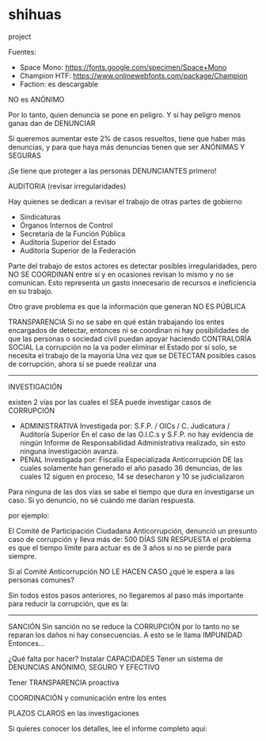 # shihuas
project

Fuentes:

- Space Mono: https://fonts.google.com/specimen/Space+Mono
- Champion HTF: https://www.onlinewebfonts.com/package/Champion
- Faction: es descargable


NO es ANÓNIMO

Por lo tanto, quien denuncia se
pone en peligro. Y si hay peligro
menos ganas dan de
DENUNCIAR

Si queremos aumentar
este 2% de casos
resueltos, tiene
que haber más denuncias,
y para que haya más denuncias
tienen que ser ANÓNIMAS Y SEGURAS

¡Se tiene que proteger a las personas
DENUNCIANTES primero!

AUDITORIA
(revisar irregularidades)

Hay quienes se dedican a revisar el trabajo de otras partes de gobierno

- Sindicaturas
- Órganos Internos de Control
- Secretaría de la Función Pública
- Auditoría Superior del Estado
- Auditoría Superior de la Federación

Parte del trabajo de estos actores es
detectar posibles irregularidades,
pero NO SE COORDINAN entre sí
y en ocasiones revisan lo mismo
y no se comunican. Esto representa
un gasto innecesario de recursos
e ineficiencia en su trabajo.

Otro grave problema es que la
información que generan
NO ES PÚBLICA

TRANSPARENCIA
Si no se sabe en qué están trabajando los entes encargados de detectar, entonces ni se coordinan ni hay posibilidades de que las personas o sociedad civil puedan apoyar haciendo CONTRALORÍA SOCIAL
La corrupción no la va poder eliminar el Estado por sí solo, se necesita el trabajo de la mayoría
Una vez que se DETECTAN posibles casos de corrupción, ahora sí se puede realizar una

---

INVESTIGACIÓN

existen 2 vías por las cuales el SEA puede investigar casos de
CORRUPCIÓN
- ADMINISTRATIVA
Investigada por: S.F.P. / OICs / C. Judicatura / Auditoría Superior
En el caso de las O.I.C.s y S.F.P. no hay evidencia de ningún Informe de Responsabilidad Administrativa realizado, sin esto ninguna investigación avanza.
- PENAL Investigada por: Fiscalía Especializada Anticorrupción
DE las cuales solamente han generado el año pasado 36 denuncias, de las cuales 12 siguen en proceso, 14 se desecharon y 10 se judicializaron

Para ninguna de las dos vías se sabe el tiempo que dura en investigarse un caso.
Si yo denuncio, no sé cuándo me darían respuesta.

por ejemplo:

El Comité de Participación Ciudadana Anticorrupción, denunció un presunto caso de corrupción y lleva más de:
500 DÍAS SIN RESPUESTA
el problema es que el tiempo límite para actuar es de 3 años si no se pierde para siempre.

Si al Comité Anticorrupción NO LE HACEN CASO ¿qué le espera a las personas comunes?

Sin todos estos pasos anteriores, no llegaremos al paso más importante para reducir la corrupción, que es la:

---

SANCIÓN
Sin sanción no se reduce la
CORRUPCIÓN
por lo tanto no se reparan los daños ni hay consecuencias.
A esto se le llama
IMPUNIDAD
Entonces...

¿Qué falta por hacer?
Instalar
CAPACIDADES
Tener un sistema de
DENUNCIAS
ANÓNIMO, SEGURO Y EFECTIVO

Tener
TRANSPARENCIA
proactiva

COORDINACIÓN
y comunicación entre los entes

PLAZOS CLAROS
en las investigaciones

Si quieres conocer los detalles,
lee el informe completo aquí:


